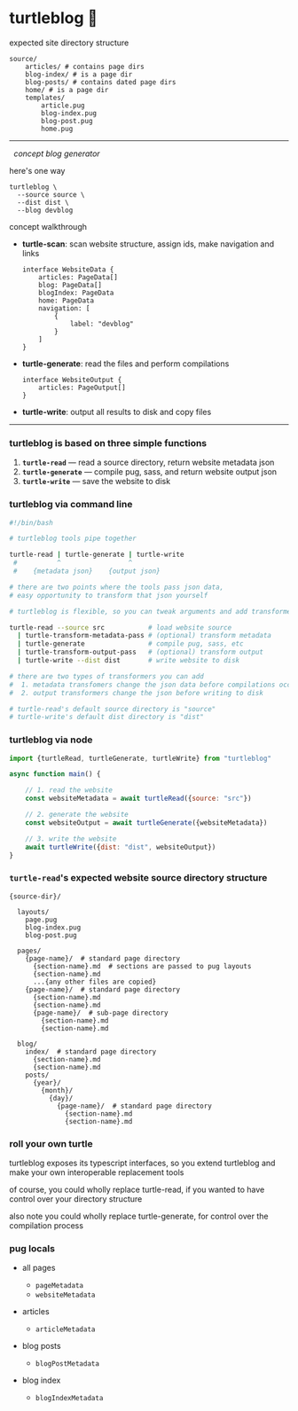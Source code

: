
# turtleblog 🐢

expected site directory structure

```
source/
	articles/ # contains page dirs
	blog-index/ # is a page dir
	blog-posts/ # contains dated page dirs
	home/ # is a page dir
	templates/
		article.pug
		blog-index.pug
		blog-post.pug
		home.pug
```

--------

&nbsp; *concept blog generator*

here's one way

```
turtleblog \
  --source source \
  --dist dist \
  --blog devblog
```

concept walkthrough

- **turtle-scan**: scan website structure, assign ids, make navigation and links

	```
	interface WebsiteData {
		articles: PageData[]
		blog: PageData[]
		blogIndex: PageData
		home: PageData
		navigation: [
			{
				label: "devblog"
			}
		]
	}
	```

- **turtle-generate**: read the files and perform compilations

	```
	interface WebsiteOutput {
		articles: PageOutput[]
	}
	```

- **turtle-write**: output all results to disk and copy files

--------

### turtleblog is based on three simple functions

1. **`turtle-read`** — read a source directory, return website metadata json
2. **`turtle-generate`** — compile pug, sass, and return website output json
3. **`turtle-write`** — save the website to disk

### turtleblog via command line

```bash
#!/bin/bash

# turtleblog tools pipe together

turtle-read | turtle-generate | turtle-write
 #          ^                 ^
 #    {metadata json}    {output json}

# there are two points where the tools pass json data,
# easy opportunity to transform that json yourself

# turtleblog is flexible, so you can tweak arguments and add transformers

turtle-read --source src           # load website source
  | turtle-transform-metadata-pass # (optional) transform metadata
  | turtle-generate                # compile pug, sass, etc
  | turtle-transform-output-pass   # (optional) transform output
  | turtle-write --dist dist       # write website to disk

# there are two types of transformers you can add
#  1. metadata transfomers change the json data before compilations occur
#  2. output transformers change the json before writing to disk

# turtle-read's default source directory is "source"
# turtle-write's default dist directory is "dist"

```

### turtleblog via node

```js
import {turtleRead, turtleGenerate, turtleWrite} from "turtleblog"

async function main() {

	// 1. read the website
	const websiteMetadata = await turtleRead({source: "src"})

	// 2. generate the website
	const websiteOutput = await turtleGenerate({websiteMetadata})

	// 3. write the website
	await turtleWrite({dist: "dist", websiteOutput})
}
```

### `turtle-read`'s expected website source directory structure

```
{source-dir}/

  layouts/
    page.pug
    blog-index.pug
    blog-post.pug

  pages/
    {page-name}/  # standard page directory
      {section-name}.md  # sections are passed to pug layouts
      {section-name}.md
      ...{any other files are copied}
    {page-name}/  # standard page directory
      {section-name}.md
      {section-name}.md
      {page-name}/  # sub-page directory
        {section-name}.md
        {section-name}.md

  blog/
    index/  # standard page directory
      {section-name}.md
      {section-name}.md
    posts/
      {year}/
        {month}/
          {day}/
            {page-name}/  # standard page directory
              {section-name}.md
              {section-name}.md
```

### roll your own turtle

turtleblog exposes its typescript interfaces, so you extend turtleblog and make your own interoperable replacement tools

of course, you could wholly replace turtle-read, if you wanted to have control over your directory structure

also note you could wholly replace turtle-generate, for control over the compilation process

### pug locals

- all pages
	- `pageMetadata`
	- `websiteMetadata`

- articles
	- `articleMetadata`

- blog posts
	- `blogPostMetadata`

- blog index
	- `blogIndexMetadata`
